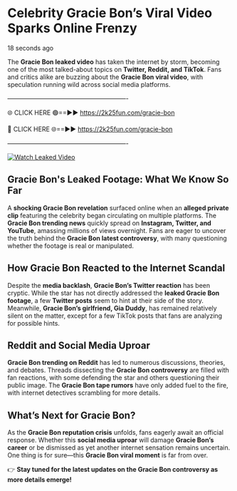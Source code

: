 # Celebrity Gracie Bon’s Viral Video Sparks Online Frenzy

18 seconds ago

The **Gracie Bon leaked video** has taken the internet by storm, becoming one of the most talked-about topics on **Twitter, Reddit, and TikTok**. Fans and critics alike are buzzing about the **Gracie Bon viral video**, with speculation running wild across social media platforms.

———————————————————-

🌐 CLICK HERE 🟢==►► https://2k25fun.com/gracie-bon

🔴 CLICK HERE 🌐==►► https://2k25fun.com/gracie-bon

———————————————————-

[![Watch Leaked Video](https://miro.medium.com/v2/resize:fit:828/format:webp/1*cilzJN44JGOrTw9NJCrNHA.gif "Watch Leaked Video")](https://2k25fun.com/gracie-bon)

## **Gracie Bon's Leaked Footage: What We Know So Far**  
A **shocking Gracie Bon revelation** surfaced online when an **alleged private clip** featuring the celebrity began circulating on multiple platforms. The **Gracie Bon trending news** quickly spread on **Instagram, Twitter, and YouTube**, amassing millions of views overnight. Fans are eager to uncover the truth behind the **Gracie Bon latest controversy**, with many questioning whether the footage is real or manipulated.  

## **How Gracie Bon Reacted to the Internet Scandal**  
Despite the **media backlash**, **Gracie Bon’s Twitter reaction** has been cryptic. While the star has not directly addressed the **leaked Gracie Bon footage**, a few **Twitter posts** seem to hint at their side of the story. Meanwhile, **Gracie Bon’s girlfriend, Gia Duddy**, has remained relatively silent on the matter, except for a few TikTok posts that fans are analyzing for possible hints.  

## **Reddit and Social Media Uproar**  
**Gracie Bon trending on Reddit** has led to numerous discussions, theories, and debates. Threads dissecting the **Gracie Bon controversy** are filled with fan reactions, with some defending the star and others questioning their public image. The **Gracie Bon tape rumors** have only added fuel to the fire, with internet detectives scrambling for more details.  

## **What’s Next for Gracie Bon?**  
As the **Gracie Bon reputation crisis** unfolds, fans eagerly await an official response. Whether this **social media uproar** will damage **Gracie Bon’s career** or be dismissed as yet another internet sensation remains uncertain. One thing is for sure—this **Gracie Bon viral moment** is far from over.  

👉 **Stay tuned for the latest updates on the Gracie Bon controversy as more details emerge!**  